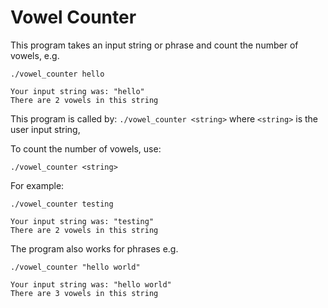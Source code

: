 # Vowel Counter

This program takes an input string or phrase and count the number of vowels, e.g.

```
./vowel_counter hello

Your input string was: "hello"
There are 2 vowels in this string
```



This program is called by: `./vowel_counter <string>` where `<string>` is the user input string,

To count the number of vowels, use:
```
./vowel_counter <string>
```
For example:
```
./vowel_counter testing

Your input string was: "testing"
There are 2 vowels in this string
```


The program also works for phrases e.g.
```
./vowel_counter "hello world"

Your input string was: "hello world"
There are 3 vowels in this string
```
